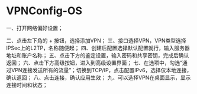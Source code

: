 # VPNConfig-OS
一、打开网络偏好设置；
> 
二、点击左下角的 + 按钮，选择添加VPN；
三、接口选择VPN，VPN类型选择IPSec上的L2TP，名称随便起；
四、创建后配置选择默认配置就行，输入服务器地址和账户名称；
五、点击下方的鉴定设置，输入密码和共享密钥，完成后确认返回；
六、点击下方高级按钮，进入到高级设置界面；
七、在选项中，勾选“通过VPN连接发送所有的流量”；切换到TCP/IP，点击配置IPv6，选择仅本地连接，确认返回；
八、点击连接，确认应用生效；
九、可以选择VPN在桌面显示，显示连接时间和状态；
